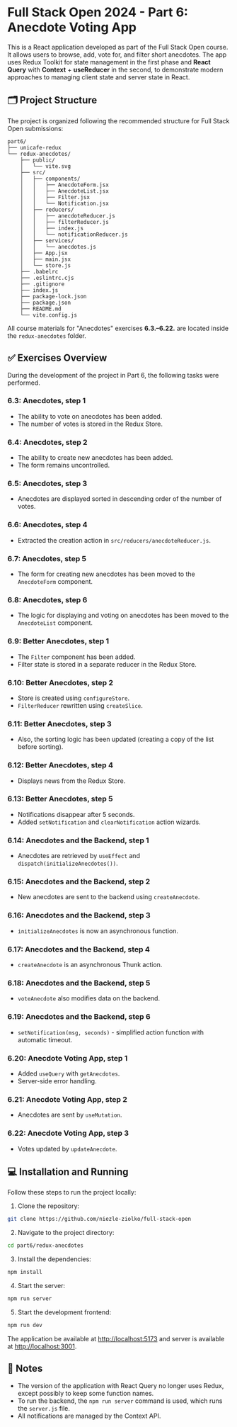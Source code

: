 # Full Stack Open 2024 - Part 6: Anecdote Voting App

This is a React application developed as part of the Full Stack Open course. It allows users to browse, add, vote for, and filter short anecdotes. The app uses Redux Toolkit for state management in the first phase and **React Query** with **Context** + **useReducer** in the second, to demonstrate modern approaches to managing client state and server state in React.

## 🗂️ Project Structure

The project is organized following the recommended structure for Full Stack Open submissions:

```
part6/
├── unicafe-redux
└── redux-anecdotes/
    ├── public/
    │   └── vite.svg
    ├── src/
    │   ├── components/
    │   │   ├── AnecdoteForm.jsx
    │   │   ├── AnecdoteList.jsx
    │   │   ├── Filter.jsx
    │   │   └── Notification.jsx
    │   ├── reducers/
    │   │   ├── anecdoteReducer.js
    │   │   ├── filterReducer.js
    │   │   ├── index.js
    │   │   └── notificationReducer.js
    │   ├── services/
    │   │   └── anecdotes.js
    │   ├── App.jsx
    │   ├── main.jsx
    │   └── store.js
    ├── .babelrc
    ├── .eslintrc.cjs
    ├── .gitignore
    ├── index.js
    ├── package-lock.json
    ├── package.json 
    ├── README.md
    └── vite.config.js
```

All course materials for "Anecdotes" exercises **6.3.–6.22.** are located inside the `redux-anecdotes` folder.

## ✅ Exercises Overview

During the development of the project in Part 6, the following tasks were performed.

### 6.3: Anecdotes, step 1

- The ability to vote on anecdotes has been added.
- The number of votes is stored in the Redux Store.

### 6.4: Anecdotes, step 2

- The ability to create new anecdotes has been added.
- The form remains uncontrolled.

### 6.5: Anecdotes, step 3

- Anecdotes are displayed sorted in descending order of the number of votes.

### 6.6: Anecdotes, step 4

- Extracted the creation action in `src/reducers/anecdoteReducer.js`.

### 6.7: Anecdotes, step 5

- The form for creating new anecdotes has been moved to the `AnecdoteForm` component.

### 6.8: Anecdotes, step 6

- The logic for displaying and voting on anecdotes has been moved to the `AnecdoteList` component.

### 6.9: Better Anecdotes, step 1

- The `Filter` component has been added.
- Filter state is stored in a separate reducer in the Redux Store.

### 6.10: Better Anecdotes, step 2

- Store is created using `configureStore`.
- `FilterReducer` rewritten using `createSlice`.

### 6.11: Better Anecdotes, step 3

- Also, the sorting logic has been updated (creating a copy of the list before sorting).

### 6.12: Better Anecdotes, step 4

- Displays news from the Redux Store.

### 6.13: Better Anecdotes, step 5

- Notifications disappear after 5 seconds.
- Added `setNotification` and `clearNotification` action wizards.

### 6.14: Anecdotes and the Backend, step 1

- Anecdotes are retrieved by `useEffect` and `dispatch(initializeAnecdotes())`.

### 6.15: Anecdotes and the Backend, step 2

- New anecdotes are sent to the backend using `createAnecdote`.

### 6.16: Anecdotes and the Backend, step 3

- `initializeAnecdotes` is now an asynchronous function.

### 6.17: Anecdotes and the Backend, step 4

- `createAnecdote` is an asynchronous Thunk action.

### 6.18: Anecdotes and the Backend, step 5

- `voteAnecdote` also modifies data on the backend.

### 6.19: Anecdotes and the Backend, step 6

- `setNotification(msg, seconds)` - simplified action function with automatic timeout.

### 6.20: Anecdote Voting App, step 1

- Added `useQuery` with `getAnecdotes`.
- Server-side error handling.

### 6.21: Anecdote Voting App, step 2

- Anecdotes are sent by `useMutation`.

### 6.22: Anecdote Voting App, step 3

- Votes updated by `updateAnecdote`.

## 💻 Installation and Running

Follow these steps to run the project locally:

1. Clone the repository:

```bash
git clone https://github.com/niezle-ziolko/full-stack-open
```

2. Navigate to the project directory:

```bash
cd part6/redux-anecdotes
```

3. Install the dependencies:

```bash
npm install
```

4. Start the server:

```bash
npm run server
```

5. Start the development frontend:

```bash
npm run dev
```

The application be available at [http://localhost:5173](http://localhost:5173) and server is available at [http://localhost:3001](http://localhost:3001).

## 🧠 Notes

- The version of the application with React Query no longer uses Redux, except possibly to keep some function names.
- To run the backend, the `npm run server` command is used, which runs the `server.js` file.
- All notifications are managed by the Context API.